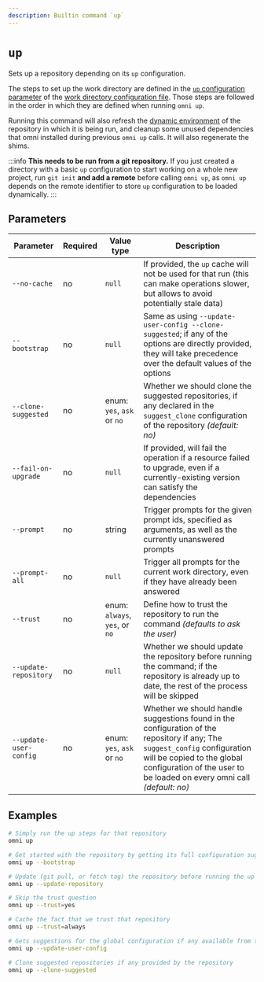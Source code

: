 ```yaml
---
description: Builtin command `up`
---
```


# `up`

Sets up a repository depending on its `up` configuration.

The steps to set up the work directory are defined in the [`up` configuration parameter](/reference/configuration/parameters/up) of the [work directory configuration file](/reference/configuration/files#per-work-directory-configuration). Those steps are followed in the order in which they are defined when running `omni up`.

Running this command will also refresh the [dynamic environment](/reference/dynamic-environment) of the repository in which it is being run, and cleanup some unused dependencies that omni installed during previous `omni up` calls. It will also regenerate the shims.

:::info
**This needs to be run from a git repository.** If you just created a directory with a basic `up` configuration to start working on a whole new project, run `git init` **and add a remote** before calling `omni up`, as `omni up` depends on the remote identifier to store `up` configuration to be loaded dynamically.
:::

## Parameters

| Parameter       | Required | Value type | Description                                         |
|-----------------|----------|------------|-----------------------------------------------------|
| `--no-cache` | no | `null` | If provided, the `up` cache will not be used for that run (this can make operations slower, but allows to avoid potentially stale data) |
| `--bootstrap` | no | `null` | Same as using `--update-user-config --clone-suggested`; if any of the options are directly provided, they will take precedence over the default values of the options |
| `--clone-suggested` | no | enum: `yes`, `ask` or `no` | Whether we should clone the suggested repositories, if any declared in the `suggest_clone` configuration of the repository *(default: no)* |
| `--fail-on-upgrade` | no | `null` | If provided, will fail the operation if a resource failed to upgrade, even if a currently-existing version can satisfy the dependencies |
| `--prompt` | no | string | Trigger prompts for the given prompt ids, specified as arguments, as well as the currently unanswered prompts |
| `--prompt-all` | no | `null` | Trigger all prompts for the current work directory, even if they have already been answered |
| `--trust` | no | enum: `always`, `yes`, or `no` | Define how to trust the repository to run the command *(defaults to ask the user)* |
| `--update-repository` | no | `null` | Whether we should update the repository before running the command; if the repository is already up to date, the rest of the process will be skipped |
| `--update-user-config` | no | enum: `yes`, `ask` or `no` | Whether we should handle suggestions found in the configuration of the repository if any; The `suggest_config` configuration will be copied to the global configuration of the user to be loaded on every omni call *(default: no)* |

## Examples

```bash
# Simply run the up steps for that repository
omni up

# Get started with the repository by getting its full configuration suggestions
omni up --bootstrap

# Update (git pull, or fetch tag) the repository before running the up steps
omni up --update-repository

# Skip the trust question
omni up --trust=yes

# Cache the fact that we trust that repository
omni up --trust=always

# Gets suggestions for the global configuration if any available from the repository
omni up --update-user-config

# Clone suggested repositories if any provided by the repository
omni up --clone-suggested
```
